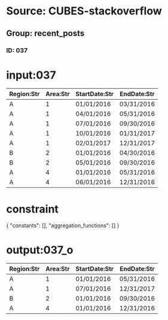 # Source: CUBES-stackoverflow
## Group: recent_posts
### ID: 037

# input:037

| Region:Str | Area:Str | StartDate:Str | EndDate:Str |
|---|---|---|---|
| A | 1 | 01/01/2016 | 03/31/2016 |
| A | 1 | 04/01/2016 | 05/31/2016 |
| A | 1 | 07/01/2016 | 09/30/2016 |
| A | 1 | 10/01/2016 | 01/31/2017 |
| A | 1 | 02/01/2017 | 12/31/2017 |
| B | 2 | 01/01/2016 | 04/30/2016 |
| B | 2 | 05/01/2016 | 09/30/2016 |
| A | 4 | 01/01/2016 | 05/31/2016 |
| A | 4 | 06/01/2016 | 12/31/2016 |

# constraint

{
  "constants": [],
  "aggregation_functions": []
}

# output:037_o

| Region:Str | Area:Str | StartDate:Str | EndDate:Str |
|---|---|---|---|
| A | 1 | 01/01/2016 | 05/31/2016 |
| A | 1 | 07/01/2016 | 12/31/2017 |
| B | 2 | 01/01/2016 | 09/30/2016 |
| A | 4 | 01/01/2016 | 12/31/2016 |

